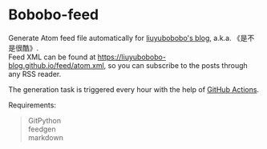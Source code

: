 # Bobobo-feed

Generate Atom feed file automatically for [liuyubobobo's blog](https://github.com/liuyubobobo/my-blog), a.k.a. 《是不是很酷》.   
Feed XML can be found at <https://liuyubobobo-blog.github.io/feed/atom.xml>, so you can subscribe to the posts through any RSS reader.

The generation task is triggered every hour with the help of [GitHub Actions](https://github.com/features/actions).

Requirements:
> GitPython  
> feedgen  
> markdown

